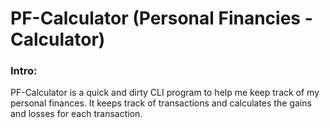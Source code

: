# PF-Calculator (Personal Financies - Calculator)

### Intro:
PF-Calculator is a quick and dirty CLI program to help me keep track of my personal finances. It keeps track of transactions and calculates the gains and losses for each transaction.
